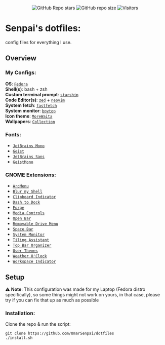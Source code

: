 <div align="center">

![GitHub Repo stars](https://img.shields.io/github/stars/OmarSenpai/dotfiles?style=for-the-badge&labelColor=%23272727&color=%23ae37fd)
![GitHub repo size](https://img.shields.io/github/repo-size/OmarSenpai/dotfiles?style=for-the-badge&labelColor=%23272727&color=%23ae37fd)
![Visitors](https://api.visitorbadge.io/api/visitors?path=github.com%2FOmarSenpai%2Fdotfiles&label=views&labelColor=%23272727&countColor=%23ae37fd)

</div>

# Senpai's dotfiles:

config files for everything I use.

## Overview

### My Configs:

**OS**: [`Fedora`](https://fedoraproject.org/)<br>
**Shell(s)**: bash + zsh<br>
**Custom terminal prompt**: [`starship`](starship.rs)<br>
**Code Editor(s)**: [`zed`](zed.dev) + [`neovim`](neovim.io)<br>
**System fetch**: [`fastfetch`](https://github.com/fastfetch-cli/fastfetch)<br>
**System monitor**: [`bpytop`](https://github.com/aristocratos/bpytop)<br>
**Icon theme**: [`MoreWaita`](https://github.com/somepaulo/MoreWaita)<br>
**Wallpapers**: [`Collection`](Wallpapers/)

### Fonts: 
- [`JetBrains Mono`](https://www.jetbrains.com/lp/mono/)
- [`Geist`](Assets/fonts)
- [`JetBrains Sans`](Assets/fonts)
- [`GeistMono`](https://fonts.google.com/specimen/Geist+Mono)

### GNOME Extensions:
- [`ArcMenu`](https://extensions.gnome.org/extension/3628/arcmenu/)
- [`Blur my Shell`](https://extensions.gnome.org/extension/3193/blur-my-shell/)
- [`Clipboard Indicator`](https://extensions.gnome.org/extension/779/clipboard-indicator/)
- [`Dash to Dock`](https://extensions.gnome.org/extension/307/dash-to-dock/)
- [`Forge`](https://extensions.gnome.org/extension/4481/forge/)
- [`Media Controls`](https://extensions.gnome.org/extension/4470/media-controls/)
- [`Open Bar`](https://extensions.gnome.org/extension/6580/open-bar/)
- [`Removable Drive Menu`](https://extensions.gnome.org/extension/7/removable-drive-menu/)
- [`Space Bar`](https://extensions.gnome.org/extension/5090/space-bar/)
- [`System Monitor`](https://extensions.gnome.org/extension/6807/system-monitor/)
- [`Tiling Assistant`](https://extensions.gnome.org/extension/3733/tiling-assistant/)
- [`Top Bar Organizer`](https://extensions.gnome.org/extension/4356/top-bar-organizer/)
- [`User Themes`](https://extensions.gnome.org/extension/19/user-themes/)
- [`Weather O'Clock`](https://extensions.gnome.org/extension/5470/weather-oclock/)
- [`Workspace Indicator`](https://extensions.gnome.org/extension/21/workspace-indicator/)


## Setup
:warning: **Note**: This configuration was made for my Laptop (Fedora distro specifically), so some things might not work on yours, in that case, please try if you can fix that up as much as possible

### Installation:
Clone the repo & run the script:
````
git clone https://github.com/OmarSenpai/dotfiles
./install.sh
````

